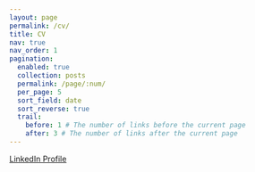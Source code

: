 ```yaml
---
layout: page
permalink: /cv/
title: CV
nav: true
nav_order: 1
pagination:
  enabled: true
  collection: posts
  permalink: /page/:num/
  per_page: 5
  sort_field: date
  sort_reverse: true
  trail:
    before: 1 # The number of links before the current page
    after: 3 # The number of links after the current page
---
```


[LinkedIn Profile](https://www.linkedin.com/in/ryan-rhys-griffiths-689b73128/)
